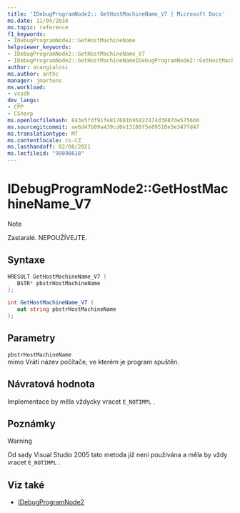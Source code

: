 ```yaml
---
title: 'IDebugProgramNode2:: GetHostMachineName_V7 | Microsoft Docs'
ms.date: 11/04/2016
ms.topic: reference
f1_keywords:
- IDebugProgramNode2::GetHostMachineName
helpviewer_keywords:
- IDebugProgramNode2::GetHostMachineName_V7
- IDebugProgramNode2::GetHostMachineNameIDebugProgramNode2::GetHostMachineName
author: acangialosi
ms.author: anthc
manager: jmartens
ms.workload:
- vssdk
dev_langs:
- CPP
- CSharp
ms.openlocfilehash: 843e5fdf91fe817681b95422474d3887de5756b0
ms.sourcegitcommit: ae6d47b09a439cd0e13180f5e89510e3e347fd47
ms.translationtype: MT
ms.contentlocale: cs-CZ
ms.lasthandoff: 02/08/2021
ms.locfileid: "99898618"
---
```

# <a name="idebugprogramnode2gethostmachinename_v7"></a>IDebugProgramNode2::GetHostMachineName_V7

> [!Note]
> Zastaralé. NEPOUŽÍVEJTE.

## <a name="syntax"></a>Syntaxe

```cpp
HRESULT GetHostMachineName_V7 (
   BSTR* pbstrHostMachineName
);
```

```csharp
int GetHostMachineName_V7 (
   out string pbstrHostMachineName
);
```

## <a name="parameters"></a>Parametry

`pbstrHostMachineName`\
mimo Vrátí název počítače, ve kterém je program spuštěn.

## <a name="return-value"></a>Návratová hodnota

Implementace by měla vždycky vracet `E_NOTIMPL` .

## <a name="remarks"></a>Poznámky

> [!WARNING]
> Od sady Visual Studio 2005 tato metoda již není používána a měla by vždy vracet `E_NOTIMPL` .

## <a name="see-also"></a>Viz také

- [IDebugProgramNode2](../../../extensibility/debugger/reference/idebugprogramnode2.md)
